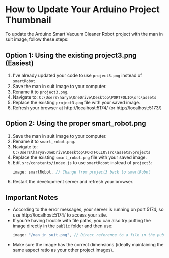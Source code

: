 # How to Update Your Arduino Project Thumbnail

To update the Arduino Smart Vacuum Cleaner Robot project with the man in suit image, follow these steps:

## Option 1: Using the existing project3.png (Easiest)

1. I've already updated your code to use `project3.png` instead of `smartRobot`.
2. Save the man in suit image to your computer.
3. Rename it to `project3.png`.
4. Navigate to: `C:\Users\harya\OneDrive\Desktop\PORTFOLIO\src\assets`
5. Replace the existing `project3.png` file with your saved image.
6. Refresh your browser at http://localhost:5174/ (or http://localhost:5173/)

## Option 2: Using the proper smart_robot.png

1. Save the man in suit image to your computer.
2. Rename it to `smart_robot.png`.
3. Navigate to: `C:\Users\harya\OneDrive\Desktop\PORTFOLIO\src\assets\projects`
4. Replace the existing `smart_robot.png` file with your saved image.
5. Edit `src/constants/index.js` to use `smartRobot` instead of `project3`:
   ```js
   image: smartRobot, // Change from project3 back to smartRobot
   ```
6. Restart the development server and refresh your browser.

## Important Notes

- According to the error messages, your server is running on port 5174, so use http://localhost:5174/ to access your site.
- If you're having trouble with file paths, you can also try putting the image directly in the `public` folder and then use:
  ```js
  image: "/man_in_suit.png", // Direct reference to a file in the public folder
  ```
- Make sure the image has the correct dimensions (ideally maintaining the same aspect ratio as your other project images). 